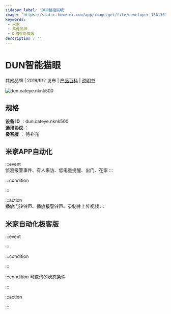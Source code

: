 ```yaml
---
sidebar_label: 'DUN智能猫眼'
image: 'https://static.home.mi.com/app/image/get/file/developer_15613616654pts4ymj.png'
keywords: 
 - 米家
 - 其他品牌
 - DUN智能猫眼
description : ''
---
```

# DUN智能猫眼

其他品牌 | 2019/9/2 发布 | [产品百科](https://home.mi.com/webapp/content/baike/product/index.html?model=dun.cateye.nknk500/) | [说明书](https://home.mi.com/views/introduction.html?model=dun.cateye.nknk500&region=cn)

![dun.cateye.nknk500](https://static.home.mi.com/app/image/get/file/developer_15613616654pts4ymj.png)

## 规格  
> 
**设备 ID** ：dun.cateye.nknk500  
**通讯协议** ：  
**极客版**  ： 待补充 


## 米家APP自动化  

:::event  
侦测报警事件、有人来访、低电量提醒、出门、在家
:::

:::condition  

:::

:::action   
播放门铃铃声、播放报警铃声、录制并上传视频
:::

## 米家自动化极客版  

:::event  

:::

:::condition  

:::

:::condition 可查询的状态条件  

:::

:::action  

:::

        

